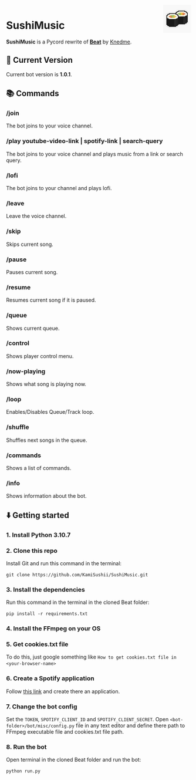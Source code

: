 <img src="https://raw.githubusercontent.com/KamiSushii/SushiMusic/main/logo.png" alt="beat-logo" width="15%" align="right">

# SushiMusic
**SushiMusic** is a Pycord rewrite of [**Beat**](https://github.com/Knedme/Beat) by [Knedme](https://github.com/Knedme).

## 🌌 Current Version
Current bot version is **1.0.1**.

## 📚 Commands

### /join
The bot joins to your voice channel.

### /play youtube-video-link | spotify-link | search-query
The bot joins to your voice channel and plays music from a link or search query.

### /lofi
The bot joins to your channel and plays lofi.

### /leave
Leave the voice channel.

### /skip
Skips current song.

### /pause
Pauses current song.

### /resume
Resumes current song if it is paused.

### /queue
Shows current queue.

### /control
Shows player control menu.

### /now-playing
Shows what song is playing now.

### /loop
Enables/Disables Queue/Track loop.

### /shuffle
Shuffles next songs in the queue.

### /commands
Shows a list of commands.

### /info 
Shows information about the bot.

## ⬇️ Getting started

### 1. Install Python 3.10.7

### 2. Clone this repo
Install Git and run this command in the terminal:
```commandline
git clone https://github.com/KamiSushii/SushiMusic.git
```

### 3. Install the dependencies
Run this command in the terminal in the cloned Beat folder:
````commandline
pip install -r requirements.txt
````

### 4. Install the FFmpeg on your OS

### 5. Get cookies.txt file
To do this, just google something like `How to get cookies.txt file in <your-browser-name>`

### 6. Create a Spotify application
Follow [this link](https://developer.spotify.com/dashboard/applications) and create there an application.

### 7. Change the bot config
Set the `TOKEN`, `SPOTIFY_CLIENT_ID` and `SPOTIFY_CLIENT_SECRET`.
Open `<bot-folder>/bot/misc/config.py` file in any text editor and define there path to FFmpeg executable file and cookies.txt file path.

### 8. Run the bot
Open terminal in the cloned Beat folder and run the bot:
```commandline
python run.py
```
